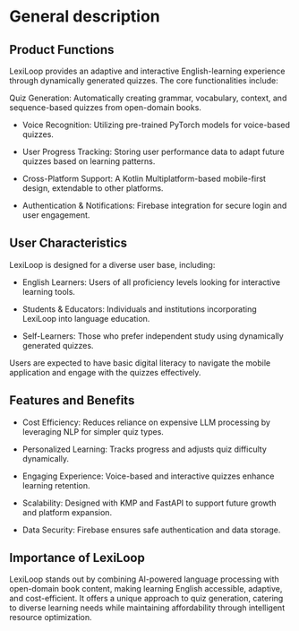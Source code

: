 # General description

## Product Functions

LexiLoop provides an adaptive and interactive English-learning experience through dynamically generated quizzes. The core functionalities include:

Quiz Generation: Automatically creating grammar, vocabulary, context, and sequence-based quizzes from open-domain books.

* Voice Recognition: Utilizing pre-trained PyTorch models for voice-based quizzes.

* User Progress Tracking: Storing user performance data to adapt future quizzes based on learning patterns.

* Cross-Platform Support: A Kotlin Multiplatform-based mobile-first design, extendable to other platforms.

* Authentication & Notifications: Firebase integration for secure login and user engagement.

## User Characteristics

LexiLoop is designed for a diverse user base, including:

* English Learners: Users of all proficiency levels looking for interactive learning tools.

* Students & Educators: Individuals and institutions incorporating LexiLoop into language education.

* Self-Learners: Those who prefer independent study using dynamically generated quizzes.

Users are expected to have basic digital literacy to navigate the mobile application and engage with the quizzes effectively.

## Features and Benefits

* Cost Efficiency: Reduces reliance on expensive LLM processing by leveraging NLP for simpler quiz types.

* Personalized Learning: Tracks progress and adjusts quiz difficulty dynamically.

* Engaging Experience: Voice-based and interactive quizzes enhance learning retention.

* Scalability: Designed with KMP and FastAPI to support future growth and platform expansion.

* Data Security: Firebase ensures safe authentication and data storage.

## Importance of LexiLoop

LexiLoop stands out by combining AI-powered language processing with open-domain book content, making learning English accessible, adaptive, and cost-efficient. It offers a unique approach to quiz generation, catering to diverse learning needs while maintaining affordability through intelligent resource optimization.
